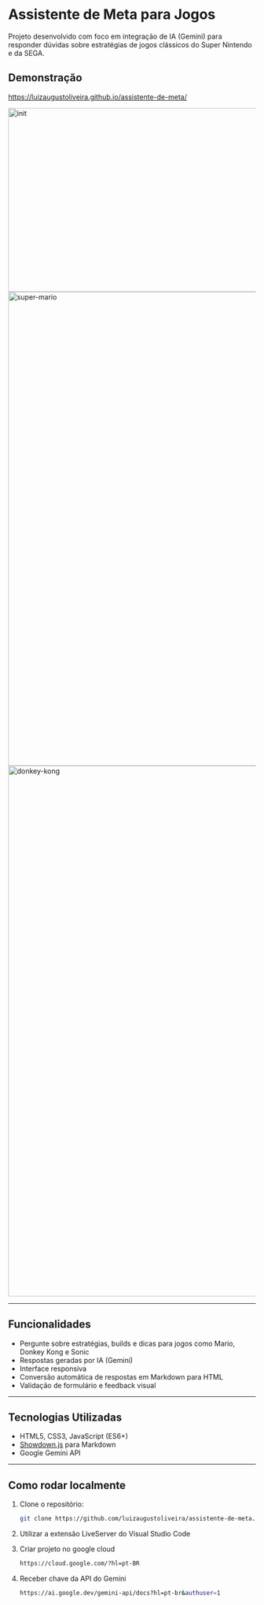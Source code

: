 # Assistente de Meta para Jogos

Projeto desenvolvido com foco em integração de IA (Gemini) para responder dúvidas sobre estratégias de jogos clássicos do Super Nintendo e da SEGA.

## Demonstração

https://luizaugustoliveira.github.io/assistente-de-meta/

<img width="623" height="373" alt="init" src="https://github.com/user-attachments/assets/ff6ab301-27a5-4d81-81c1-a0b46590137a" />

<img width="621" height="962" alt="super-mario" src="https://github.com/user-attachments/assets/d6183878-ec0e-44c7-9aae-36c5b6e2f9b7" />

<img width="648" height="1077" alt="donkey-kong" src="https://github.com/user-attachments/assets/aef06cc5-1075-4ae9-8d90-4e0c6afb83fd" />

---

## Funcionalidades

- Pergunte sobre estratégias, builds e dicas para jogos como Mario, Donkey Kong e Sonic
- Respostas geradas por IA (Gemini)
- Interface responsiva
- Conversão automática de respostas em Markdown para HTML
- Validação de formulário e feedback visual

---

## Tecnologias Utilizadas

- HTML5, CSS3, JavaScript (ES6+)
- [Showdown.js](https://github.com/showdownjs/showdown) para Markdown
- Google Gemini API

---

## Como rodar localmente

1. Clone o repositório:
   ```bash
   git clone https://github.com/luizaugustoliveira/assistente-de-meta.git

2. Utilizar a extensão LiveServer do Visual Studio Code

3. Criar projeto no google cloud
   ```bash
   https://cloud.google.com/?hl=pt-BR

4. Receber chave da API do Gemini
   ```bash
   https://ai.google.dev/gemini-api/docs?hl=pt-br&authuser=1
